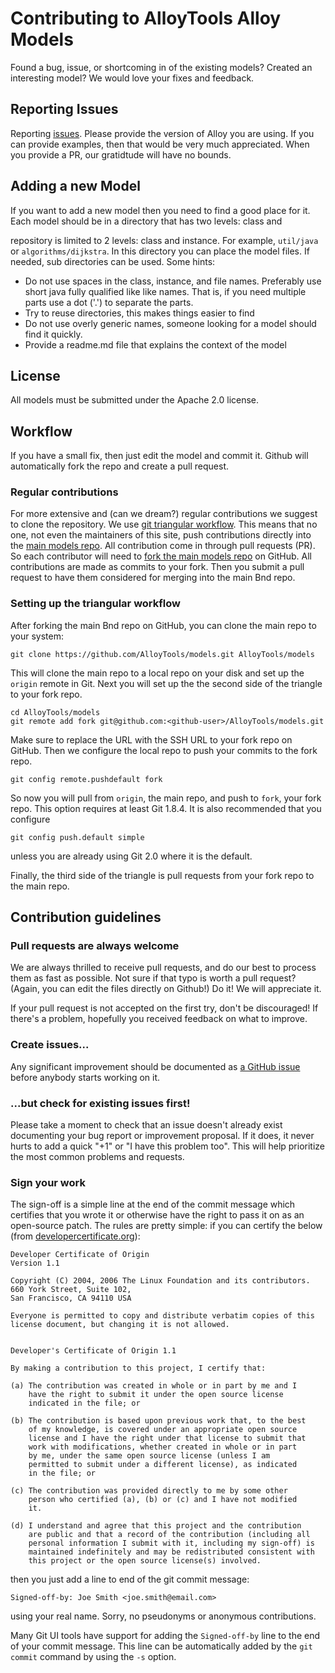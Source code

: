# Contributing to AlloyTools Alloy Models

Found a bug, issue, or shortcoming in of the existing models? Created an interesting model? We would love your fixes and feedback.

## Reporting Issues

Reporting [issues](https://github.com/AlloyTools/models/issues). Please provide the version of Alloy you are using. If you can provide examples, then that would be very much appreciated. When you provide a PR, our gratidtude will have no bounds.

## Adding a new Model

If you want to add a new model then you need to find a good place for it. Each model should be in a directory that has two levels: class and 

repository is limited to 2 levels: class and instance. For example, `util/java` or `algorithms/dijkstra`. In this directory you can place the model files. If needed, sub directories can be used. Some hints:

* Do not use spaces in the class, instance, and file names. Preferably use short java fully qualified like like names. That is, if you need multiple parts use a dot ('.') to separate the parts.
* Try to reuse directories, this makes things easier to find
* Do not use overly generic names, someone looking for a model should find it quickly.
* Provide a readme.md file that explains the context of the model

## License

All models must be submitted under the Apache 2.0 license.

## Workflow

If you have a small fix, then just edit the model and commit it. Github will automatically fork the repo and create a pull request. 

### Regular contributions

For more extensive and (can we dream?) regular contributions we suggest to clone the repository. We use [git triangular workflow](https://www.sociomantic.com/blog/2014/05/git-triangular-workflow/).
This means that no one, not even the maintainers of this site, push contributions directly into the [main models repo](https://github.com/AlloyTools/models). All contribution come in through pull requests (PR).
So each contributor will need to [fork the main models repo](https://github.com/AlloyTools/models/fork)
on GitHub. All contributions are made as commits to your fork. Then you submit a
pull request to have them considered for merging into the main Bnd repo.

### Setting up the triangular workflow

After forking the main Bnd repo on GitHub, you can clone the main repo to your system:

    git clone https://github.com/AlloyTools/models.git AlloyTools/models

This will clone the main repo to a local repo on your disk and set up the `origin` remote in Git.
Next you will set up the the second side of the triangle to your fork repo.

    cd AlloyTools/models
    git remote add fork git@github.com:<github-user>/AlloyTools/models.git

Make sure to replace the URL with the SSH URL to your fork repo on GitHub. Then we configure
the local repo to push your commits to the fork repo.

    git config remote.pushdefault fork

So now you will pull from `origin`, the main repo, and push to `fork`, your fork repo.
This option requires at least Git 1.8.4. It is also recommended that you configure

    git config push.default simple

unless you are already using Git 2.0 where it is the default.

Finally, the third side of the triangle is pull requests from your fork repo to the
main repo.

## Contribution guidelines

### Pull requests are always welcome

We are always thrilled to receive pull requests, and do our best to
process them as fast as possible. Not sure if that typo is worth a pull
request? (Again, you can edit the files directly on Github!) Do it! We will appreciate it.

If your pull request is not accepted on the first try, don't be
discouraged! If there's a problem, hopefully you
received feedback on what to improve.

### Create issues...

Any significant improvement should be documented as [a GitHub
issue](https://github.com/bndtools/bnd/issues) before anybody
starts working on it.

### ...but check for existing issues first!

Please take a moment to check that an issue doesn't already exist
documenting your bug report or improvement proposal. If it does, it
never hurts to add a quick "+1" or "I have this problem too". This will
help prioritize the most common problems and requests.

### Sign your work

The sign-off is a simple line at the end of the commit message
which certifies that you wrote it or otherwise have the right to
pass it on as an open-source patch.  The rules are pretty simple: if you
can certify the below (from
[developercertificate.org](http://developercertificate.org/)):

```
Developer Certificate of Origin
Version 1.1

Copyright (C) 2004, 2006 The Linux Foundation and its contributors.
660 York Street, Suite 102,
San Francisco, CA 94110 USA

Everyone is permitted to copy and distribute verbatim copies of this
license document, but changing it is not allowed.


Developer's Certificate of Origin 1.1

By making a contribution to this project, I certify that:

(a) The contribution was created in whole or in part by me and I
    have the right to submit it under the open source license
    indicated in the file; or

(b) The contribution is based upon previous work that, to the best
    of my knowledge, is covered under an appropriate open source
    license and I have the right under that license to submit that
    work with modifications, whether created in whole or in part
    by me, under the same open source license (unless I am
    permitted to submit under a different license), as indicated
    in the file; or

(c) The contribution was provided directly to me by some other
    person who certified (a), (b) or (c) and I have not modified
    it.

(d) I understand and agree that this project and the contribution
    are public and that a record of the contribution (including all
    personal information I submit with it, including my sign-off) is
    maintained indefinitely and may be redistributed consistent with
    this project or the open source license(s) involved.
```

then you just add a line to end of the git commit message:

    Signed-off-by: Joe Smith <joe.smith@email.com>

using your real name. Sorry, no pseudonyms or anonymous contributions.

Many Git UI tools have support for adding the `Signed-off-by` line to the end of your commit
message. This line can be automatically added by the `git commit` command by using the `-s` option.
